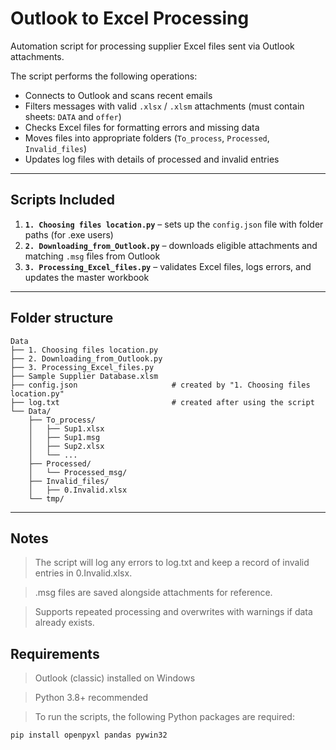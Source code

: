 ﻿# Outlook to Excel Processing

Automation script for processing supplier Excel files sent via Outlook attachments.

The script performs the following operations:
- Connects to Outlook and scans recent emails  
- Filters messages with valid `.xlsx` / `.xlsm` attachments (must contain sheets: `DATA` and `offer`)  
- Checks Excel files for formatting errors and missing data  
- Moves files into appropriate folders (`To_process`, `Processed`, `Invalid_files`)  
- Updates log files with details of processed and invalid entries  

---

## Scripts Included

1. **`1. Choosing files location.py`** – sets up the `config.json` file with folder paths (for .exe users)  
2. **`2. Downloading_from_Outlook.py`** – downloads eligible attachments and matching `.msg` files from Outlook  
3. **`3. Processing_Excel_files.py`** – validates Excel files, logs errors, and updates the master workbook  

---

## Folder structure

```
Data
├── 1. Choosing files location.py
├── 2. Downloading_from_Outlook.py
├── 3. Processing_Excel_files.py
├── Sample Supplier Database.xlsm
├── config.json                     # created by "1. Choosing files location.py"
├── log.txt                         # created after using the script
└── Data/
    ├── To_process/
    │   ├── Sup1.xlsx
    │   ├── Sup1.msg
    │   ├── Sup2.xlsx
    │   └── ...
    ├── Processed/
    │   └── Processed_msg/
    ├── Invalid_files/
    │   ├── 0.Invalid.xlsx
    └── tmp/
```

---

## Notes

> The script will log any errors to log.txt and keep a record of invalid entries in 0.Invalid.xlsx.

> .msg files are saved alongside attachments for reference.

> Supports repeated processing and overwrites with warnings if data already exists.

## Requirements

> Outlook (classic) installed on Windows

> Python 3.8+ recommended

> To run the scripts, the following Python packages are required:

```bash
pip install openpyxl pandas pywin32



